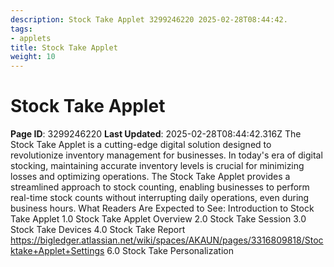 ```yaml
---
description: Stock Take Applet 3299246220 2025-02-28T08:44:42.
tags:
- applets
title: Stock Take Applet
weight: 10
---
```


# Stock Take Applet
**Page ID**: 3299246220
**Last Updated**: 2025-02-28T08:44:42.316Z
The Stock Take Applet is a cutting-edge digital solution designed to revolutionize inventory management for businesses. In today's era of digital stocking, maintaining accurate inventory levels is crucial for minimizing losses and optimizing operations. The Stock Take Applet provides a streamlined approach to stock counting, enabling businesses to perform real-time stock counts without interrupting daily operations, even during business hours.
What Readers Are Expected to See:
Introduction to Stock Take Applet
1.0 Stock Take Applet Overview﻿ 
2.0 Stock Take Session﻿ 
3.0 Stock Take Devices﻿ 
4.0 Stock Take Report﻿ 
https://bigledger.atlassian.net/wiki/spaces/AKAUN/pages/3316809818/Stocktake+Applet+Settings 
6.0 Stock Take Personalization